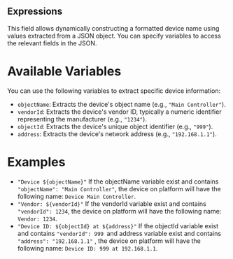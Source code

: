 ## Expressions

This field allows dynamically constructing a formatted device name using values extracted from a JSON object. You can specify variables to access the relevant fields in the JSON.

# Available Variables

You can use the following variables to extract specific device information:

* `objectName`: Extracts the device's object name (e.g., `"Main Controller"`).
* `vendorId`: Extracts the device's vendor ID, typically a numeric identifier representing the manufacturer (e.g., `"1234"`).
* `objectId`: Extracts the device's unique object identifier (e.g., `"999"`).
* `address`: Extracts the device's network address (e.g., `"192.168.1.1"`).

# Examples

* `"Device ${objectName}"`
  If the objectName variable exist and contains `"objectName": "Main Controller"`, the device on platform will have the following name: `Device Main Controller`.
* `"Vendor: ${vendorId}"`
  If the vendorId variable exist and contains `"vendorId": 1234`, the device on platform will have the following name: `Vendor: 1234`.
* `"Device ID: ${objectId} at ${address}"`
  If the objectId variable exist and contains `"vendorId": 999 `and address variable exist and contains `"address": "192.168.1.1"` , the device on platform will have the following name: `Device ID: 999 at 192.168.1.1`.

